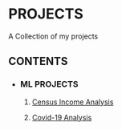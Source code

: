 # PROJECTS
A Collection of my projects

## CONTENTS

* ### ML PROJECTS
  1. [Census Income Analysis]()
 
  2. [Covid-19 Analysis]()
 

  
